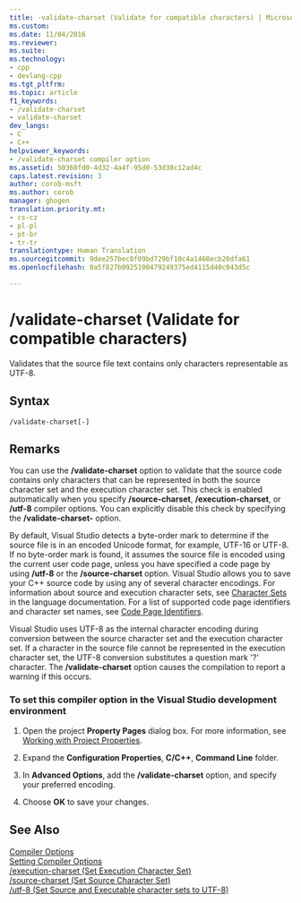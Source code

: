```yaml
---
title: -validate-charset (Validate for compatible characters) | Microsoft Docs
ms.custom: 
ms.date: 11/04/2016
ms.reviewer: 
ms.suite: 
ms.technology:
- cpp
- devlang-cpp
ms.tgt_pltfrm: 
ms.topic: article
f1_keywords:
- /validate-charset
- validate-charset
dev_langs:
- C
- C++
helpviewer_keywords:
- /validate-charset compiler option
ms.assetid: 50360fd0-4d32-4a4f-95d0-53d38c12ad4c
caps.latest.revision: 3
author: corob-msft
ms.author: corob
manager: ghogen
translation.priority.mt:
- cs-cz
- pl-pl
- pt-br
- tr-tr
translationtype: Human Translation
ms.sourcegitcommit: 9dee257bec0f09bd729bf10c4a1468ecb20dfa61
ms.openlocfilehash: 0a5f827b0925100479249375ed4115d40c043d5c

---
```

# /validate-charset (Validate for compatible characters)
Validates that the source file text contains only characters representable as UTF-8.  
  
## Syntax  
  
```  
/validate-charset[-]  
```  
  
## Remarks  
 You can use the **/validate-charset** option to validate that the source code contains only characters that can be represented in both the source character set and the execution character set. This check is enabled automatically when you specify **/source-charset**, **/execution-charset**, or **/utf-8** compiler options. You can explicitly disable this check by specifying the **/validate-charset-** option.  
  
 By default, Visual Studio detects a byte-order mark to determine if the source file is in an encoded Unicode format, for example, UTF-16 or UTF-8. If no byte-order mark is found, it assumes the source file is encoded using the current user code page, unless you have specified a code page by using **/utf-8** or the **/source-charset** option. Visual Studio allows you to save your C++ source code by using any of several character encodings. For information about source and execution character sets, see [Character Sets](../../cpp/character-sets2.md) in the language documentation. For a list of supported code page identifiers and character set names, see [Code Page Identifiers](http://msdn.microsoft.com/en-us/5d6fc86a-f205-4d14-bb7c-ecd71682e0fe).  
  
 Visual Studio uses UTF-8 as the internal character encoding during conversion between the source character set and the execution character set. If a character in the source file cannot be represented in the execution character set, the UTF-8 conversion substitutes a question mark '?' character. The **/validate-charset** option causes the compilation to report a warning if this occurs.  
  
### To set this compiler option in the Visual Studio development environment  
  
1.  Open the project **Property Pages** dialog box. For more information, see [Working with Project Properties](../../ide/working-with-project-properties.md).  
  
2.  Expand the **Configuration Properties**, **C/C++**, **Command Line** folder.  
  
3.  In **Advanced Options**, add the **/validate-charset** option, and specify your preferred encoding.  
  
4.  Choose **OK** to save your changes.  
  
## See Also  
 [Compiler Options](../../build/reference/compiler-options.md)   
 [Setting Compiler Options](../../build/reference/setting-compiler-options.md)   
 [/execution-charset (Set Execution Character Set)](../../build/reference/execution-charset-set-execution-character-set.md)   
 [/source-charset (Set Source Character Set)](../../build/reference/source-charset-set-source-character-set.md)   
 [/utf-8 (Set Source and Executable character sets to UTF-8)](../../build/reference/utf-8-set-source-and-executable-character-sets-to-utf-8.md)


<!--HONumber=Jan17_HO2-->


